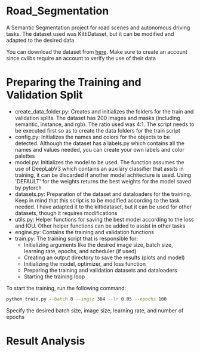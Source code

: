 # Road_Segmentation

A Semantic Segmentation project for road scenes and autonomous driving tasks. The dataset used was KittiDataset, but it can be modified and adapted to the desired data

You can download the dataset from [here](https://www.cvlibs.net/datasets/kitti/eval_semseg.php?benchmark=semantics2015). Make sure to create an account since cvlibs require an account to verify the use of their data

# Preparing the Training and Validation Split

- create_data_folder.py: Creates and initializes the folders for the train and validation splits. The dataset has 200 images and masks (including semantic, instance, and rgb). The ratio used was 4:1. The script needs to be executed first so as to create the data folders for the train script
- config.py: Initializes the names and colors for the objects to be detected. Although the dataset has a labels.py which contains all the names and values needed, you can create your own labels and color palettes
- model.py: Initializes the model to be used. The function assumes the use of DeepLabV3 which contains an auxilary classifier that assits in training, it can be discarded if another model achitecture is used. Using 'DEFAULT' for the weights returns the best weights for the model saved by pytorch
- datasets.py: Preparation of the dataset and dataloaders for the training. Keep in mind that this script is to be modified according to the task needed. I have adapted it to the kittidataset, but it can be used for other datasets, though it requires modifications
- utils.py: Helper functions for saving the best model according to the loss and IOU. Other helper functions can be added to assist in other tasks
- engine.py: Contains the training and validation functions
- train.py: The training script that is responsible for:
    - Initializing arguments like the desired image size, batch size, learning rate, epochs, and scheduler (if used)
    - Creating an output directory to save the results (plots and model)
    - Initializing the model, optimizer, and loss function
    - Preparing the training and validation datasets and dataloaders
    - Starting the training loop

To start the training, run the following command:
```bash
python train.py --batch 8 --imgsz 384 --lr 0.05 --epochs 100
```
Specify the desired batch size, image size, learning rate, and number of epochs

# Result Analysis
